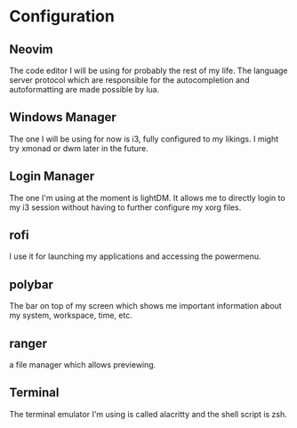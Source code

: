 # Configuration

## Neovim

The code editor I will be using for probably the rest of my life.
The language server protocol which are responsible for the autocompletion and autoformatting are made possible by lua.

## Windows Manager 

The one I will be using for now is i3, fully configured to my likings. I might try xmonad or dwm later in the future.

## Login Manager

The one I'm using at the moment is lightDM. It allows me to directly login to my i3 session without having to further configure my xorg files.

## rofi

I use it for launching my applications and accessing the powermenu.

## polybar

The bar on top of my screen which shows me important information about my system, workspace, time, etc.

## ranger

a file manager which allows previewing.

## Terminal

The terminal emulator I'm using is called alacritty and the shell script is zsh.
